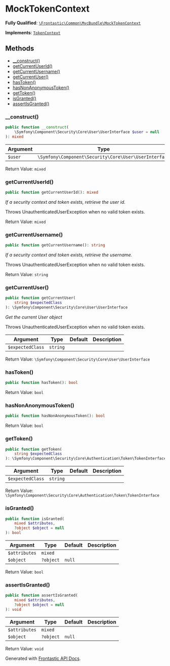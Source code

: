 #  MockTokenContext

**Fully Qualified**: [`\Frontastic\Common\MvcBundle\MockTokenContext`](../../../src/php/MvcBundle/MockTokenContext.php)

**Implements**: [`TokenContext`](../Mvc/TokenContext.md)

## Methods

* [__construct()](#__construct)
* [getCurrentUserId()](#getcurrentuserid)
* [getCurrentUsername()](#getcurrentusername)
* [getCurrentUser()](#getcurrentuser)
* [hasToken()](#hastoken)
* [hasNonAnonymousToken()](#hasnonanonymoustoken)
* [getToken()](#gettoken)
* [isGranted()](#isgranted)
* [assertIsGranted()](#assertisgranted)

### __construct()

```php
public function __construct(
    \Symfony\Component\Security\Core\User\UserInterface $user = null
): mixed
```

Argument|Type|Default|Description
--------|----|-------|-----------
`$user`|`\Symfony\Component\Security\Core\User\UserInterface`|`null`|

Return Value: `mixed`

### getCurrentUserId()

```php
public function getCurrentUserId(): mixed
```

*If a security context and token exists, retrieve the user id.*

Throws UnauthenticatedUserException when no valid token exists.

Return Value: `mixed`

### getCurrentUsername()

```php
public function getCurrentUsername(): string
```

*If a security context and token exists, retrieve the username.*

Throws UnauthenticatedUserException when no valid token exists.

Return Value: `string`

### getCurrentUser()

```php
public function getCurrentUser(
    string $expectedClass
): \Symfony\Component\Security\Core\User\UserInterface
```

*Get the current User object*

Throws UnauthenticatedUserException when no valid token exists.

Argument|Type|Default|Description
--------|----|-------|-----------
`$expectedClass`|`string`||

Return Value: `\Symfony\Component\Security\Core\User\UserInterface`

### hasToken()

```php
public function hasToken(): bool
```

Return Value: `bool`

### hasNonAnonymousToken()

```php
public function hasNonAnonymousToken(): bool
```

Return Value: `bool`

### getToken()

```php
public function getToken(
    string $expectedClass
): \Symfony\Component\Security\Core\Authentication\Token\TokenInterface
```

Argument|Type|Default|Description
--------|----|-------|-----------
`$expectedClass`|`string`||

Return Value: `\Symfony\Component\Security\Core\Authentication\Token\TokenInterface`

### isGranted()

```php
public function isGranted(
    mixed $attributes,
    ?object $object = null
): bool
```

Argument|Type|Default|Description
--------|----|-------|-----------
`$attributes`|`mixed`||
`$object`|`?object`|`null`|

Return Value: `bool`

### assertIsGranted()

```php
public function assertIsGranted(
    mixed $attributes,
    ?object $object = null
): void
```

Argument|Type|Default|Description
--------|----|-------|-----------
`$attributes`|`mixed`||
`$object`|`?object`|`null`|

Return Value: `void`

Generated with [Frontastic API Docs](https://github.com/FrontasticGmbH/apidocs).

